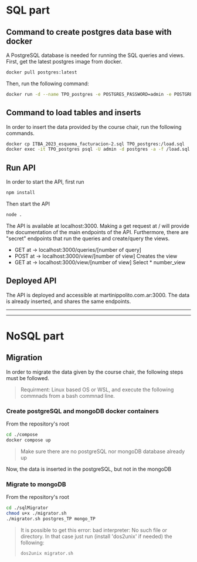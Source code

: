 # SQL part

## Command to create postgres data base with docker
A PostgreSQL database is needed for running the SQL queries and views. 
First, get the latest postgres image from docker.
```bash
docker pull postgres:latest
```
Then, run the following command:
```bash
docker run -d --name TPO_postgres -e POSTGRES_PASSWORD=admin -e POSTGRES_USER=admin -e POSTGRES_DB=VDR -p 5432:5432 postgres
```
## Command to load tables and inserts
In order to insert the data provided by the course chair, run the following commands.
```bash
docker cp ITBA_2023_esquema_facturacion-2.sql TPO_postgres:/load.sql
docker exec -it TPO_postgres psql -U admin -d postgres -a -f /load.sql
```
## Run API
In order to start the API, first run 
```bash 
npm install
```
Then start the API
```bash
node .
```

The API is available at localhost:3000.
Making a get request at / will provide the documentation of the main endpoints of the API.
Furthermore, there are "secret" endpoints that run the queries and create/query the views.

- GET at -> localhost:3000/queries/[number of query]
- POST at -> localhost:3000/view/[number of view] Creates the view
- GET at -> localhost:3000/view/[number of view]  Select * number_view

## Deployed API

The API is deployed and accessible at martinippolito.com.ar:3000. The data is already inserted, and shares the same endpoints.

---
***

# NoSQL part

## Migration
In order to migrate the data given by the course chair, the following steps must be followed.

> Requirment: Linux based OS or WSL, and execute the following commnads from a bash commnad line.

### Create postgreSQL and mongoDB docker containers
From the repository's root
```bash
cd ./compose
docker compose up
```
> Make sure there are no postgreSQL nor mongoDB database already up

Now, the data is inserted in the postgreSQL, but not in the mongoDB

### Migrate to mongoDB
From the repository's root
```bash
cd ./sqlMigrator
chmod u+x ./migrator.sh
./migrator.sh postgres_TP mongo_TP
```

> It is possible to get this error: bad interpreter: No such file or directory.
> In that case just run (install 'dos2unix' if needed) the following:
>  ```bash
>  dos2unix migrator.sh
>  ```

